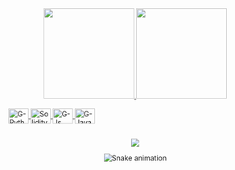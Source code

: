 

##
<div align="center">
  <a href="https://github.com/gabrelaneves">
  <img height="180em" src="https://github-readme-stats.vercel.app/api?username=gabrelaneves&show_icons=true&theme=blueberry&include_all_commits=true&count_private=true"/>
  <img height="180em" src="https://github-readme-stats.vercel.app/api/top-langs/?username=gabrelaneves&layout=compact&langs_count=7&theme=blueberry"/>
</div>
  

  <div style="display: inline_block"><br>

 <img align="center" alt="G-Python" height="30" width="40" src="https://cdn.jsdelivr.net/gh/devicons/devicon/icons/python/python-original.svg">
    
<img align="center" alt="Solidity" height="30" width="40"  src="https://upload.wikimedia.org/wikipedia/commons/9/98/Solidity_logo.svg">                                                                                                                                              
  <img align="center" alt="G-Js" height="30" width="40" src="https://cdn.jsdelivr.net/gh/devicons/devicon/icons/javascript/javascript-original.svg">

  <img align="center" alt="G-Java" height="30" width="40" src="https://cdn.jsdelivr.net/gh/devicons/devicon/icons/java/java-original.svg">

</div>
  
  
##
  
<div align="center">
  <a href="https://www.linkedin.com/in/gabriela-neves-0172051b1/" target="_blank"><img src="https://img.shields.io/badge/-LinkedIn-%230077B5?style=for-the-badge&logo=linkedin&logoColor=white" target="_blank"></a> 

 
  ![Snake animation](https://github.com/gabrelaneves/gabrelaneves/blob/output/github-contribution-grid-snake.svg)
 

 
 </div>
